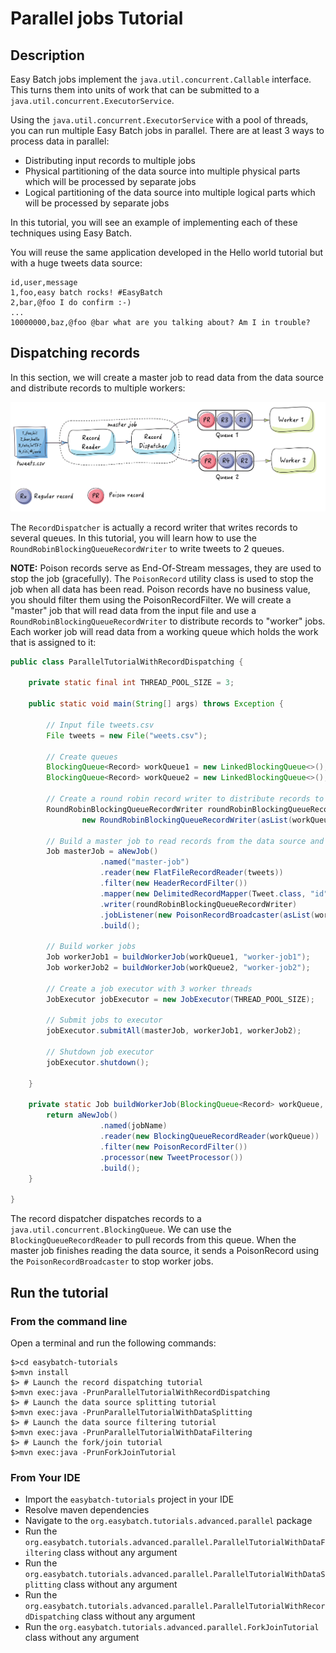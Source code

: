 # Parallel jobs Tutorial

## Description

Easy Batch jobs implement the `java.util.concurrent.Callable` interface.
This turns them into units of work that can be submitted to a `java.util.concurrent.ExecutorService`.

Using the `java.util.concurrent.ExecutorService` with a pool of threads, you can run multiple Easy Batch jobs in parallel.
 There are at least 3 ways to process data in parallel:

* Distributing input records to multiple jobs
* Physical partitioning of the data source into multiple physical parts which will be processed by separate jobs
* Logical partitioning of the data source into multiple logical parts which will be processed by separate jobs

In this tutorial, you will see an example of implementing each of these techniques using Easy Batch.

You will reuse the same application developed in the Hello world tutorial but with a huge tweets data source:

```
id,user,message
1,foo,easy batch rocks! #EasyBatch
2,bar,@foo I do confirm :-)
...
10000000,baz,@foo @bar what are you talking about? Am I in trouble?
```

## Dispatching records

In this section, we will create a master job to read data from the data source and distribute records to multiple workers:

![record-dispatching](record-dispatching.jpg)

The `RecordDispatcher` is actually a record writer that writes records to several queues.
In this tutorial, you will learn how to use the `RoundRobinBlockingQueueRecordWriter` to write tweets to 2 queues.

**NOTE:** Poison records serve as End-Of-Stream messages, they are used to stop the job (gracefully).
The `PoisonRecord` utility class is used to stop the job when all data has been read.
Poison records have no business value, you should filter them using the PoisonRecordFilter.
We will create a "master" job that will read data from the input file and use a `RoundRobinBlockingQueueRecordWriter` to distribute records to "worker" jobs.
Each worker job will read data from a working queue which holds the work that is assigned to it:

```java
public class ParallelTutorialWithRecordDispatching {

    private static final int THREAD_POOL_SIZE = 3;

    public static void main(String[] args) throws Exception {

        // Input file tweets.csv
        File tweets = new File("weets.csv");

        // Create queues
        BlockingQueue<Record> workQueue1 = new LinkedBlockingQueue<>();
        BlockingQueue<Record> workQueue2 = new LinkedBlockingQueue<>();

        // Create a round robin record writer to distribute records to worker jobs
        RoundRobinBlockingQueueRecordWriter roundRobinBlockingQueueRecordWriter =
                new RoundRobinBlockingQueueRecordWriter(asList(workQueue1, workQueue2));

        // Build a master job to read records from the data source and dispatch them to worker jobs
        Job masterJob = aNewJob()
                    .named("master-job")
                    .reader(new FlatFileRecordReader(tweets))
                    .filter(new HeaderRecordFilter())
                    .mapper(new DelimitedRecordMapper(Tweet.class, "id", "user", "message"))
                    .writer(roundRobinBlockingQueueRecordWriter)
                    .jobListener(new PoisonRecordBroadcaster(asList(workQueue1, workQueue2)))
                    .build();

        // Build worker jobs
        Job workerJob1 = buildWorkerJob(workQueue1, "worker-job1");
        Job workerJob2 = buildWorkerJob(workQueue2, "worker-job2");

        // Create a job executor with 3 worker threads
        JobExecutor jobExecutor = new JobExecutor(THREAD_POOL_SIZE);

        // Submit jobs to executor
        jobExecutor.submitAll(masterJob, workerJob1, workerJob2);

        // Shutdown job executor
        jobExecutor.shutdown();

    }

    private static Job buildWorkerJob(BlockingQueue<Record> workQueue, String jobName) {
        return aNewJob()
                    .named(jobName)
                    .reader(new BlockingQueueRecordReader(workQueue))
                    .filter(new PoisonRecordFilter())
                    .processor(new TweetProcessor())
                    .build();
    }

}
```

The record dispatcher dispatches records to a `java.util.concurrent.BlockingQueue`.
We can use the `BlockingQueueRecordReader` to pull records from this queue.
When the master job finishes reading the data source, it sends a PoisonRecord using the `PoisonRecordBroadcaster` to stop worker jobs.

## Run the tutorial

### From the command line

Open a terminal and run the following commands:

```
$>cd easybatch-tutorials
$>mvn install
$> # Launch the record dispatching tutorial
$>mvn exec:java -PrunParallelTutorialWithRecordDispatching
$> # Launch the data source splitting tutorial
$>mvn exec:java -PrunParallelTutorialWithDataSplitting
$> # Launch the data source filtering tutorial
$>mvn exec:java -PrunParallelTutorialWithDataFiltering
$> # Launch the fork/join tutorial
$>mvn exec:java -PrunForkJoinTutorial
```

### From Your IDE

* Import the `easybatch-tutorials` project in your IDE
* Resolve maven dependencies
* Navigate to the `org.easybatch.tutorials.advanced.parallel` package
* Run the `org.easybatch.tutorials.advanced.parallel.ParallelTutorialWithDataFiltering` class without any argument
* Run the `org.easybatch.tutorials.advanced.parallel.ParallelTutorialWithDataSplitting` class without any argument
* Run the `org.easybatch.tutorials.advanced.parallel.ParallelTutorialWithRecordDispatching` class without any argument
* Run the `org.easybatch.tutorials.advanced.parallel.ForkJoinTutorial` class without any argument
